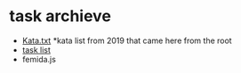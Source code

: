 # task archieve

- [Kata.txt](./Kata.txt) *kata list from 2019 that came here from the root
- [task list](./task)
- femida.js

<!-- TODO: femida.js -->
